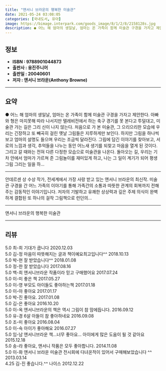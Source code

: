 ```yaml
---
title: "앤서니 브라운의 행복한 미술관"
date: 2021-05-24 03:08:05
categories: [국내도서, 유아]
image: https://bimage.interpark.com/goods_image/8/1/2/8/2158128s.jpg
description: ● 어느 해 엄마의 생일날, 엄마는 온 가족이 함께 미술관 구경을 가자고 제안한다. 아빠와 형은 마지못해 따라 나서지만 텔레비전에서 하는 축구 경기를 못 본다고 투덜대고, 미술관 가는 길은 그리 신이 나지 않는다. 처음으로 가 본 미술관, 그 으리으리한 모습에 우리는 긴장하고 또 빼곡
---
```


## **정보**

- **ISBN : 9788901044873**
- **출판사 : 웅진주니어**
- **출판일 : 20040601**
- **저자 : 앤서니 브라운(Anthony Browne)**

------



## **요약**

●  어느 해 엄마의 생일날, 엄마는 온 가족이 함께 미술관 구경을 가자고 제안한다. 아빠와 형은 마지못해 따라 나서지만 텔레비전에서 하는 축구 경기를 못 본다고 투덜대고, 미술관 가는 길은 그리 신이 나지 않는다. 처음으로 가 본 미술관, 그 으리으리한 모습에 우리는 긴장하고 또 빼곡히 걸린 옛날 그림들은 지루하게만 보인다. 하지만 그림을 하나씩 보고 엄마의 설명도 들으며 우리는 조금씩 달라진다. 그림에 담긴 이야기를 찾아보고, 서로의 느낌과 생각, 추억들을 나누는 동안 어느새 생기를 되찾고 마음을 열게 된 것이다. 그리고 갈 때와는 전혀 다른 다정한 모습으로 미술관을 나온다. 돌아오는 길, 우리는 기차 안에서 엄마가 가르쳐 준 그림놀이를 재미있게 하고, 나는 그 일이 계기가 되어 평생 그림 그리는 일을 하...

------

안데르센 상 수상 작가, 전세계에서 가장 사랑 받고 있는 앤서니 브라운의 최신작. 미술관 구경을 간 어느 가족의 이야기를 통해 가족간의 소통과 따뜻한 관계의 회복까지 전해주는 감동적인 이야기입니다. 저자의 기발하고 유쾌한 상상력과 깊은 주제 의식이 완벽하게 결합된 또 하나의 걸작 그림책으로 런던의... 

------


앤서니 브라운의 행복한 미술관 

------


## **리뷰** 

5.0 최-희 기대가 큽니다 2020.12.03 <br/>5.0 김-정 마음이 따뜻해지는 글과 책이예요최고입니다^^ 2018.10.13 <br/>5.0 박-현 잘 받았습니다^^ 2018.01.08 <br/>5.0 정-한 잘 받았습니다 2017.08.16 <br/>5.0 백-희 앤서니브라운 작품이라 믿고 구매했어요 2017.07.24 <br/>5.0 이-미 좋은 책
 2017.05.27 <br/>5.0 이-영 부모도 아이들도 좋아하는책 2017.01.18 <br/>5.0 이-아 좋아요  2017.01.17 <br/>5.0 박-진 좋아요. 2017.01.08 <br/>5.0 김-은 좋아요 2016.10.20 <br/>5.0 이-옥 앤서니브라운의 책은 역시 그림이 참 맘에듭니다. 2016.09.12 <br/>5.0 유-경 6살 아들이 참 좋아하네요 2016.09.08 <br/>5.0 조-미 좋아요 2016.08.04 <br/>5.0 이-숙 아이가 좋아해요 2016.07.27 <br/>5.0 임-남 앤서니브라운 책...너무 좋아요... 아이에게 많은 도움이 될 것 같아요 2015.12.18 <br/>5.0 송-라 좋아요, 앤서니 작품은 모두 좋아합니다. 2014.11.08 <br/>5.0 이-화 앤서니 브라운 미술관 전시회에 다녀온적이 있어서 구매해보았습니다 ^^ 2013.03.14 <br/>4.25 김-진 좋습니다.^^ 나이스 2012.12.22 <br/>